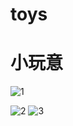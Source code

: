 # toys
# 小玩意
![1](http://111.230.147.227/ueditor/php/upload/image/20200715/1594784649105281.png)

![2](http://111.230.147.227/ueditor/php/upload/image/20200715/1594784673806169.png)
![3](http://111.230.147.227/ueditor/php/upload/image/20200715/1594785149327212.png)
